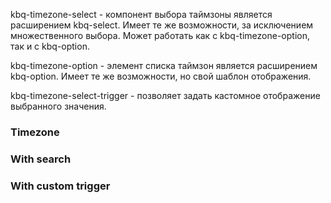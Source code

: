 kbq-timezone-select - компонент выбора таймзоны является расширением kbq-select. Имеет те же возможности, за исключением множественного выбора. Может работать как с kbq-timezone-option, так и с kbq-option.

kbq-timezone-option - элемент списка таймзон является расширением kbq-option. Имеет те же возможности, но свой шаблон отображения.

kbq-timezone-select-trigger - позволяет задать кастомное отображение выбранного значения.

### Timezone

<!-- example(timezone-overview) -->

### With search

<!-- example(timezone-search-overview) -->

### With custom trigger

<!-- example(timezone-trigger-overview) -->
